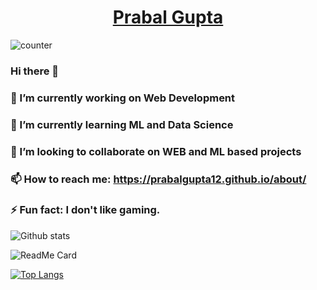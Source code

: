 <h1 align="center"><a href="https://prabalgupta12.github.io/">Prabal Gupta</a></h1>

![counter](https://en7k4niarxtrtbv.m.pipedream.net)
### Hi there 👋
### 🔭 I’m currently working on Web Development
### 🌱 I’m currently learning ML and Data Science 
### 👯 I’m looking to collaborate on WEB and ML based projects
### 📫 How to reach me: https://prabalgupta12.github.io/about/
### ⚡ Fun fact: I don't like gaming.

![Github stats](https://github-readme-stats.vercel.app/api?username=prabalgupta12&count_private=true&show_icons=true&theme=tokyonight&hide=issues)

![ReadMe Card](https://github-readme-stats.vercel.app/api/pin/?username=prabalgupta12&repo=prabalgupta12.github.io&theme=radical)

[![Top Langs](https://github-readme-stats.vercel.app/api/top-langs/?username=prabalgupta12&langs_count=4)](https://github.com/prabalgupta12/github-readme-stats)
